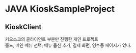 # JAVA KioskSampleProject
## KioskClient
키오스크의 클라이언트 부분만 진행한 개인 프로젝트<br>
홀드, 메인 메뉴 선택, 메뉴 옵션 추가, 결제 화면, 영수증 페이지가 있다.
